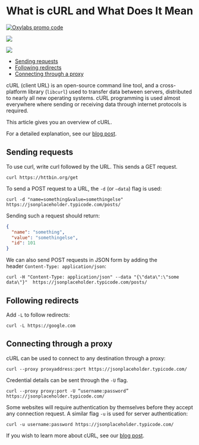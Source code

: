 # What is cURL and What Does It Mean

[![Oxylabs promo code](https://user-images.githubusercontent.com/129506779/250792357-8289e25e-9c36-4dc0-a5e2-2706db797bb5.png)](https://oxylabs.go2cloud.org/aff_c?offer_id=7&aff_id=877&url_id=112)

[![](https://dcbadge.vercel.app/api/server/eWsVUJrnG5)](https://discord.gg/GbxmdGhZjq)

[<img src="https://img.shields.io/static/v1?label=&message=curl&color=brightgreen" />](https://github.com/topics/curl)

- [Sending requests](#sending-requests)
- [Following redirects](#following-redirects)
- [Connecting through a proxy](#connecting-through-a-proxy)

cURL (client URL) is an open-source command line tool, and a cross-platform library (`libcurl`) used to transfer data between servers, distributed to nearly all new operating systems. cURL programming is used almost everywhere where sending or receiving data through internet protocols is required.

This article gives you an overview of cURL.

For a detailed explanation, see our [blog post](https://oxylabs.io/blog/what-is-curl). 

## Sending requests

To use curl, write curl followed by the URL. This sends a GET request.

```shell
curl https://httbin.org/get 
```

 To send a POST request to a URL, the `-d` (or `–data`) flag is used:

```shell
curl -d "name=something&value=somethingelse" https://jsonplaceholder.typicode.com/posts/
```

Sending such a request should return:

```json
{
  "name": "something",
  "value": "somethingelse",
  "id": 101
}
```

We can also send POST requests in JSON form by adding the header `Content-Type: application/json`:

```shell
curl -H "Content-Type: application/json" --data "{\"data\":\"some data\"}"  https://jsonplaceholder.typicode.com/posts/
```

## Following redirects

Add `-L` to follow redirects:

```shell
curl -L https://google.com
```

## Connecting through a proxy

cURL can be used to connect to any destination through a proxy:

```shell
curl --proxy proxyaddress:port https://jsonplaceholder.typicode.com/
```

Credential details can be sent through the `-U` flag.

```shell
curl --proxy proxy:port -U “username:password” https://jsonplaceholder.typicode.com/
```

Some websites will require authentication by themselves before they accept any connection request. A similar flag `-u` is used for server authentication: 

```shell
curl -u username:password https://jsonplaceholder.typicode.com/
```



If you wish to learn more about cURL, see our [blog post](https://oxylabs.io/blog/what-is-curl).


